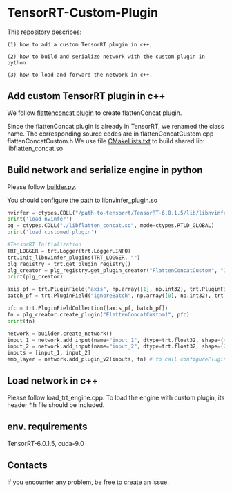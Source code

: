 # TensorRT-Custom-Plugin
This repository describes:   

    (1) how to add a custom TensorRT plugin in c++,    
    
    (2) how to build and serialize network with the custom plugin in python   
    
    (3) how to load and forward the network in c++.
    
## Add custom TensorRT plugin in c++
We follow [flattenconcat plugin](https://github.com/NVIDIA/TensorRT/tree/release/6.0/plugin/flattenConcat) to create flattenConcat plugin. 

Since the flattenConcat plugin is already in TensorRT, we renamed the class name.
The corresponding source codes are in flattenConcatCustom.cpp flattenConcatCustom.h
We use file [CMakeLists.txt](https://github.com/YirongMao/TensorRT-Custom-Plugin/blob/master/CMakeLists.txt) to build shared lib: libflatten_concat.so


## Build network and serialize engine in python
Please follow [builder.py](https://github.com/YirongMao/TensorRT-Custom-Plugin/blob/master/builder.py).

You should configure the path to libnvinfer_plugin.so
```python
nvinfer = ctypes.CDLL("/path-to-tensorrt/TensorRT-6.0.1.5/lib/libnvinfer_plugin.so", mode=ctypes.RTLD_GLOBAL)
print('load nvinfer')
pg = ctypes.CDLL("./libflatten_concat.so", mode=ctypes.RTLD_GLOBAL)
print('load customed plugin')

#TensorRT Initialization
TRT_LOGGER = trt.Logger(trt.Logger.INFO)
trt.init_libnvinfer_plugins(TRT_LOGGER, "")
plg_registry = trt.get_plugin_registry()
plg_creator = plg_registry.get_plugin_creator("FlattenConcatCustom", "1", "") #to call the constructor@https://github.com/YirongMao/TensorRT-Custom-Plugin/blob/master/flattenConcatCustom.cpp#L36
print(plg_creator)

axis_pf = trt.PluginField("axis", np.array([1], np.int32), trt.PluginFieldType.INT32)
batch_pf = trt.PluginField("ignoreBatch", np.array([0], np.int32), trt.PluginFieldType.INT32)

pfc = trt.PluginFieldCollection([axis_pf, batch_pf])
fn = plg_creator.create_plugin("FlattenConcatCustom1", pfc)
print(fn)

network = builder.create_network()
input_1 = network.add_input(name="input_1", dtype=trt.float32, shape=(4, 2, 2))
input_2 = network.add_input(name="input_2", dtype=trt.float32, shape=(2, 2, 2))
inputs = [input_1, input_2]
emb_layer = network.add_plugin_v2(inputs, fn) # to call configurePlugin@https://github.com/YirongMao/TensorRT-Custom-Plugin/blob/master/flattenConcatCustom.cpp#L258
```

## Load network in c++
Please follow load_trt_engine.cpp. To load the engine with custom plugin, its header *.h file should be included.

## env. requirements
TensorRT-6.0.1.5, cuda-9.0

## Contacts
If you encounter any problem, be free to create an issue.
  
  
  
